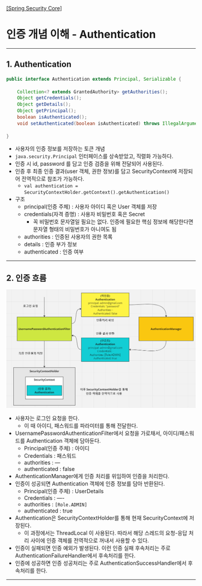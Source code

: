 <nav>
    <a href="/#architecture" target="_blank">[Spring Security Core]</a>
</nav>

# 인증 개념 이해 - Authentication

---

## 1. Authentication
```java
public interface Authentication extends Principal, Serializable {

	Collection<? extends GrantedAuthority> getAuthorities();
	Object getCredentials();
	Object getDetails();
	Object getPrincipal();
	boolean isAuthenticated();
	void setAuthenticated(boolean isAuthenticated) throws IllegalArgumentException;

}
```
- 사용자의 인증 정보를 저장하는 토큰 개념
- `java.security.Principal` 인터페이스를 상속받았고, 직렬화 가능하다.
- 인증 시 id, password 를 담고 인증 검증을 위해 전달되어 사용된다.
- 인증 후 최종 인증 결과(user 객체, 권한 정보)를 담고 SecurityContext에 저장되어 전역적으로 참조가 가능하다.
  - `val authentication = SecurityContextHolder.getContext().getAuthentication()`
- 구조
  - principal(인증 주체) : 사용자 아이디 혹은 User 객체를 저장
  - credentials(자격 증명) : 사용자 비밀번호 혹은 Secret
    - 꼭 비밀번호 문자열일 필요는 없다. 인증에 필요한 핵심 정보에 해당한다면 문자열 형태의 비밀번호가 아니여도 됨
  - authorities :  인증된 사용자의 권한 목록
  - details : 인증 부가 정보
  - authenticated :  인증 여부

---

## 2. 인증 흐름
![authentication-1](./imgs/authentication-1.png)

- 사용자는 로그인 요청을 한다.
  - 이 때 아이디, 패스워드를 파라미터를 통해 전달한다.
- UsernamePasswordAuthenticationFilter에서 요청을 가로채서, 아이디/패스워드를 Authentication 객체에 담아둔다.
  - Principal(인증 주체) : 아이디
  - Credentials : 패스워드
  - authorities : —
  - authenticated : false
- AuthenticationManager에게 인증 처리를 위임하여 인증을 처리한다.
- 인증이 성공되면 Authentication 객체에 인증 정보를 담아 반환된다.
  - Principal(인증 주체) : UserDetails
  - Credentials : —-
  - authorities : `[Role.ADMIN]`
  - authenticated : true
- Authentication은 SecurityContextHolder를 통해 현재 SecurityContext에 저장된다.
  - 이 과정에서는 ThreadLocal 이 사용된다. 따라서 해당 스레드의 요청-응답 처리 사이에 인증 객체를 전역적으로 꺼내서 사용할 수 있다.
- 인증이 실패되면 인증 예외가 발생된다. 이런 인증 실패 후속처리는 주로 AuthenticationFailureHandler에서 후속처리를 한다.
- 인증에 성공하면 인증 성공처리는 주로 AuthenticationSuccessHandler에서 후속처리를 한다.

---
